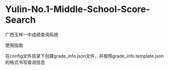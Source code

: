 # Yulin-No.1-Middle-School-Score-Search
广西玉林一中成绩查询系统

使用指南

在config文件目录下创建grade_info.json文件，并按照grade_info.template.json的格式书写查询信息

